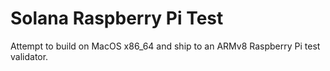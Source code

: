 # Solana Raspberry Pi Test

Attempt to build on MacOS x86_64 and ship to an ARMv8 Raspberry Pi test
validator.
